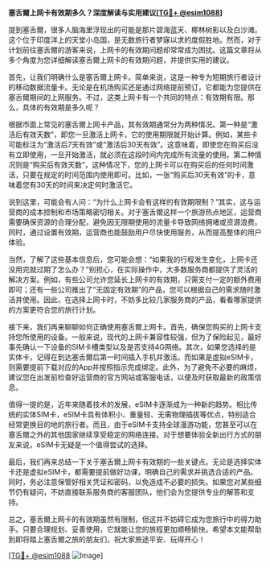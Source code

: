 **塞舌爾上网卡有效期多久？深度解读与实用建议[[TG💪+ @esim1088](https://t.me/s/esim1088)]**

提到塞舌爾，很多人脑海里浮现出的可能是那片碧海蓝天、椰林树影以及白沙滩。这个位于印度洋上的天堂小岛国，是无数旅行者梦寐以求的度假胜地。然而，对于计划前往塞舌爾的游客来说，上网卡的有效期问题却常常成为困扰。这篇文章将从多个角度为您详细解读塞舌爾上网卡的有效期问题，并提供实用的建议。

首先，让我们明确什么是塞舌爾上网卡。简单来说，这是一种专为短期旅行者设计的移动数据流量卡。无论是在机场购买还是通过网络提前预订，它都能为您提供在塞舌爾期间的上网服务。不过，这类上网卡有一个共同的特点：有效期有限。那么，具体的有效期是多久呢？

根据市面上常见的塞舌爾上网卡产品，其有效期通常分为两种情况。第一种是“激活后有效天数”，即您一旦激活上网卡，它的使用期限就开始计算。例如，某些卡可能标注为“激活后7天有效”或“激活后30天有效”。这意味着，即使您在购买后没有立即使用，一旦开始激活，就必须在这段时间内完成所有流量的使用。第二种情况则是“购买后有效天数”，这种情况下，您的上网卡可以在购买后的任何时间激活，只要在规定的时间范围内使用即可。比如，一张“购买后30天有效”的卡，意味着您有30天的时间来决定何时激活它。

说到这里，可能会有人问：“为什么上网卡会有这样的有效期限制？”其实，这与运营商的成本控制和市场策略密切相关。对于塞舌爾这样一个旅游热点地区，运营商需要确保资源的合理分配，避免因无限期使用的流量卡导致网络拥堵或资源浪费。同时，通过设置有效期，运营商也能鼓励用户尽快使用服务，从而提高整体的用户体验。

当然，了解了这些基本信息后，您可能会想：“如果我的行程发生变化，上网卡还没用完就过期了怎么办？”别担心，在实际操作中，大多数服务商都提供了灵活的解决方案。例如，有些公司允许您延长上网卡的有效期，只需支付一定的额外费用即可；还有一些公司推出了“无固定有效期”的产品，您可以根据自己的需求随时激活并使用。因此，在选择上网卡时，不妨多比较几家服务商的产品，看看哪家提供的方案更符合您的旅行计划。

接下来，我们再来聊聊如何正确使用塞舌爾上网卡。首先，确保您购买的上网卡支持您所使用的设备。一般来说，现代的上网卡兼容性较强，但为了保险起见，最好事先确认一下设备的SIM卡槽类型以及是否支持4G网络。其次，如果您选择的是实体卡，记得在到达塞舌爾后第一时间插入手机并激活。而如果是虚拟eSIM卡，则需要提前下载对应的App并按照指示完成绑定。此外，为了避免不必要的麻烦，建议您在出发前检查好运营商的官方网站或客服电话，以便及时获取最新的政策信息。

值得一提的是，近年来随着技术的发展，eSIM卡逐渐成为一种新的趋势。相比传统的实体SIM卡，eSIM卡具有体积小、重量轻、无需物理插拔等优点，特别适合经常更换目的地的旅行者。而且，由于eSIM卡支持全球漫游功能，您甚至可以在塞舌爾之外的其他国家继续享受稳定的网络连接。对于想要体验全新出行方式的朋友来说，eSIM卡无疑是一个值得尝试的选择。

最后，我们再来总结一下关于塞舌爾上网卡有效期的一些关键点。无论是选择实体卡还是虚拟eSIM卡，都需要提前做好功课，明确自己的需求并挑选合适的产品。同时，务必注意保管好相关凭证和密码，以免造成不必要的损失。如果您对某些细节仍有疑问，不妨直接联系服务商的客服团队，他们会为您提供专业的解答和支持。

总之，塞舌爾上网卡的有效期虽然有限制，但这并不妨碍它成为您旅行中的得力助手。只要合理规划、妥善使用，它就能让您的旅程更加顺畅愉快。希望本文能帮助到即将踏上塞舌爾之旅的朋友们，祝大家旅途平安、玩得开心！

[[TG💪+ @esim1088](https://t.me/s/esim1088) ![Image](https://i.postimg.cc/4NQfJmqS/Snipaste-2025-05-13-00-14-12.png)]